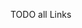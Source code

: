 [//]: # (This file was generated from: doc/templates/04-Links.mdt using the documentation_builder package on: 2021-08-26 22:24:59.430348.)


TODO all Links